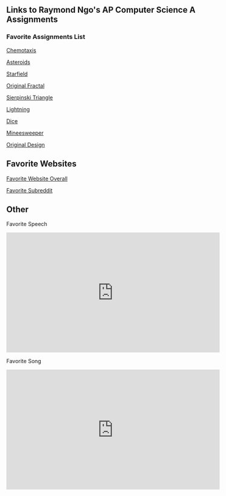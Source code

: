 ## Links to Raymond Ngo's AP Computer Science A Assignments

### Favorite Assignments List

[Chemotaxis](https://ngoraymond.github.io/Chemotaxis/)

[Asteroids](https://ngoraymond.github.io/AsteroidsGame/)

[Starfield](https://ngoraymond.github.io/Starfield/)

[Original Fractal](https://ngoraymond.github.io/OriginalFractal/)

[Sierpinski Triangle](https://ngoraymond.github.io/SierpinskiTriangle/)

[Lightning](https://ngoraymond.github.io/Lightning/)

[Dice](https://ngoraymond.github.io/Dice/)

[Mineesweeper](https://ngoraymond.github.io/Minesweeper/)

[Original Design](https://ngoraymond.github.io/OriginalDesign/)

## Favorite Websites

[Favorite Website Overall](ngoraymond.github.io)

[Favorite Subreddit](reddit.com/r/android)

## Other

Favorite Speech

<iframe width="560" height="315" src="https://www.youtube.com/embed/PEC1C4p0k3E" frameborder="0" gesture="media" allow="encrypted-media" allowfullscreen></iframe>

Favorite Song

<iframe width="560" height="315" src="https://www.youtube.com/embed/dQw4w9WgXcQ" frameborder="0" gesture="media" allow="encrypted-media" allowfullscreen></iframe>
